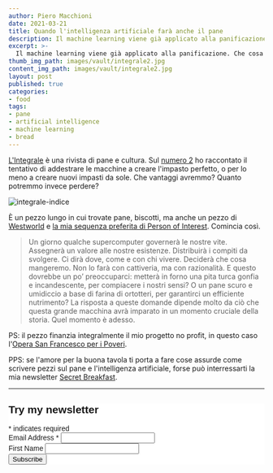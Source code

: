 ```yaml
---
author: Piero Macchioni
date: 2021-03-21
title: Quando l'intelligenza artificiale farà anche il pane
description: Il machine learning viene già applicato alla panificazione. Che cosa perderemo quando le macchine impareranno la nostra ricetta più antica? Il mio pezzo per la rivista L'Integrale.
excerpt: >-
  Il machine learning viene già applicato alla panificazione. Che cosa perderemo quando le macchine impareranno la nostra ricetta più antica? Il mio pezzo per la rivista L'Integrale.
thumb_img_path: images/vault/integrale2.jpg
content_img_path: images/vault/integrale2.jpg
layout: post
published: true
categories:
- food
tags:
- pane
- artificial intelligence
- machine learning
- bread
---
```


[L'Integrale](https://lintegralerivista.it) è una rivista di pane e cultura. Sul [numero 2](https://lintegralerivista.it/prodotto/lintegrale-numero-2/) ho raccontato il tentativo di addestrare le macchine a creare l'impasto perfetto, o per lo meno a creare nuovi impasti da sole. Che vantaggi avremmo? Quanto potremmo invece perdere?

![integrale-indice](/images/vault/integrale-indice2.jpg)

È un pezzo lungo in cui trovate pane, biscotti, ma anche un pezzo di [Westworld](https://it.wikipedia.org/wiki/Westworld_-_Dove_tutto_è_concesso) e [la mia sequenza preferita di Person of Interest](https://www.youtube.com/watch?v=KFj3MBmFU7Q). Comincia così. 

<blockquote>Un giorno qualche supercomputer governerà le nostre vite. Assegnerà un valore alle nostre esistenze. Distribuirà i compiti da svolgere. Ci dirà dove, come e con chi vivere. Deciderà che cosa mangeremo. Non lo farà con cattiveria, ma con razionalità. E questo dovrebbe un po’ preoccuparci: metterà in forno una pita turca gonfia e incandescente, per compiacere i nostri sensi? O un pane scuro e umidiccio a base di farina di ortotteri, per garantirci un efficiente nutrimento? La risposta a queste domande dipende molto da ciò che questa grande macchina avrà imparato in un momento cruciale della storia. Quel momento è adesso.</blockquote>


PS: il pezzo finanzia integralmente il mio progetto no profit, in questo caso l'[Opera San Francesco per i Poveri](https://operasanfrancesco.it).

PPS: se l'amore per la buona tavola ti porta a fare cose assurde come scrivere pezzi sul pane e l'intelligenza artificiale, forse può interressarti la mia newsletter [Secret Breakfast](https://secretbreakfast.club).




---

<!-- Begin Mailchimp Signup Form -->
<link href="//cdn-images.mailchimp.com/embedcode/classic-10_7.css" rel="stylesheet" type="text/css">
<style type="text/css">
  #mc_embed_signup{background:#fff; clear:left; font:14px Helvetica,Arial,sans-serif; }
  /* Add your own Mailchimp form style overrides in your site stylesheet or in this style block.
     We recommend moving this block and the preceding CSS link to the HEAD of your HTML file. */
</style>
<div id="mc_embed_signup">
<form action="https://club.us1.list-manage.com/subscribe/post?u=f3a2dbee491ca226a10089937&amp;id=2a9d02f1f7" method="post" id="mc-embedded-subscribe-form" name="mc-embedded-subscribe-form" class="validate" target="_blank" novalidate>
    <div id="mc_embed_signup_scroll">
  <h2>Try my newsletter</h2>
<div class="indicates-required"><span class="asterisk">*</span> indicates required</div>
<div class="mc-field-group">
  <label for="mce-EMAIL">Email Address  <span class="asterisk">*</span>
</label>
  <input type="email" value="" name="EMAIL" class="required email" id="mce-EMAIL">
</div>
<div class="mc-field-group">
  <label for="mce-FNAME">First Name </label>
  <input type="text" value="" name="FNAME" class="" id="mce-FNAME">
</div>
  <div id="mce-responses" class="clear">
    <div class="response" id="mce-error-response" style="display:none"></div>
    <div class="response" id="mce-success-response" style="display:none"></div>
  </div>    <!-- real people should not fill this in and expect good things - do not remove this or risk form bot signups-->
    <div style="position: absolute; left: -5000px;" aria-hidden="true"><input type="text" name="b_f3a2dbee491ca226a10089937_2a9d02f1f7" tabindex="-1" value=""></div>
    <div class="clear"><input type="submit" value="Subscribe" name="subscribe" id="mc-embedded-subscribe" class="button"></div>
    </div>
</form>
</div>
<script type='text/javascript' src='//s3.amazonaws.com/downloads.mailchimp.com/js/mc-validate.js'></script><script type='text/javascript'>(function($) {window.fnames = new Array(); window.ftypes = new Array();fnames[0]='EMAIL';ftypes[0]='email';fnames[1]='FNAME';ftypes[1]='text';fnames[2]='LNAME';ftypes[2]='text';fnames[3]='ADDRESS';ftypes[3]='address';fnames[4]='PHONE';ftypes[4]='phone';fnames[5]='BIRTHDAY';ftypes[5]='birthday';}(jQuery));var $mcj = jQuery.noConflict(true);</script>
<!--End mc_embed_signup-->